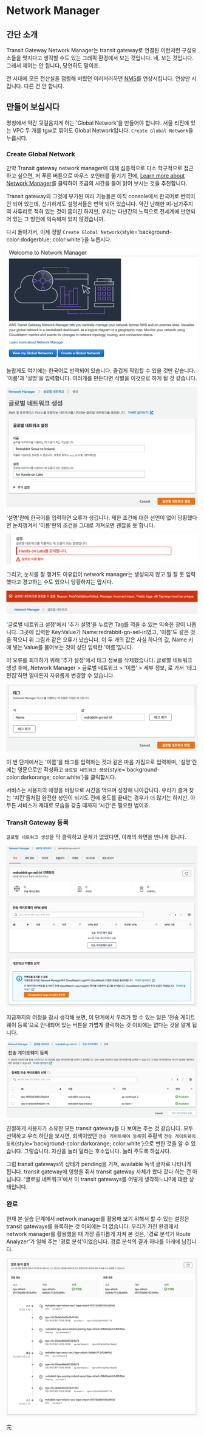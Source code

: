 # Network Manager

## 간단 소개

Transit Gateway Network Manager는 transit gateway로 연결된 이런저런 구성요소들을
멋지다고 생각할 수도 있는 그래픽 환경에서 보는 것입니다. 네, 보는 것입니다. 그래서 제어는
안 됩니다, 당연히도 말이죠.

전 시대에 모든 전산실을 점령해 버렸던 이러저러하던
[NMS](https://en.wikipedia.org/wiki/Network_monitoring)를 연상시킵니다.
연상만 시킵니다. 다른 건 안 합니다.

## 만들어 보십시다

명칭에서 약간 뒷걸음치게 하는 'Global Network'을 만들어야 합니다.
서울 리전에 있는 VPC 두 개를 tgw로 묶어도 Global Network입니다.
`Create Global Network`을 누릅시다.  

### Create Global Network

만약 Transit gateway network manager에 대해 심층적으로 다소 학구적으로
접근하고 싶으면, 저 푸른 버튼으로 마우스 포인터를 옮기기 전에,
[Learn more about Network Manager](https://docs.aws.amazon.com/vpc/latest/userguide/what-is-network-manager.html)를 클릭하여 조금의 시간을 들여 읽어 보시는 것을
추천합니다. 

Transit gateway와 그것에 부가된 여러 기능들은 아직 console에서 한국어로
번역이 안 되어 있는데, 신기하게도 설명서들은 번역 되어 있습니다.
약간 난해한 미-남가주지역 사투리로 적혀 있는 것이 흠이긴 하지만, 우리는 다년간의
노력으로 전세계에 만연되어 있는 그 방언에 익숙해져 있지 않겠습니까.

다시 돌아가서, 이제 정말 `Create Global Network`{style='background-color:dodgerblue; color:white'}을 누릅시다.

![welcome to network manager](../../images/networking/transit-gateway/network-manager/welcome-to-network-manager.png)

놀랍게도 여기에는 한국어로 번역되어 있습니다. 즐겁게 작업할 수 있을 것만 같습니다.
'이름'과 '설명'을 입력합니다. 여러개를 만든다면 식별을 이것으로 하게 될 것 같습니다.

![create global network](../../images/networking/transit-gateway/network-manager/create-global-network.png)

'설명'란에 한국어를 입력하면 오류가 생깁니다. 제한 조건에 대한 선언이 없어 당황했다면
눈치챙겨서 '이름'란의 조건을 그대로 가져오면 괜찮을 듯 합니다.

![create global network](../../images/networking/transit-gateway/network-manager/create-global-network-input-error.png)

그리고, 눈치를 잘 챙겨도 이유없이 network manager는 생성되지 않고 뭘 잘 못 입력했다고
경고하는 수도 있으니 당황하지는 맙시다.

![create global network](../../images/networking/transit-gateway/network-manager/create-global-network-failure.png)

'글로벌 네트워크 설정'에서 '추가 설명'을 누르면 Tag를 적을 수 있는 익숙한 창이 나옵니다.
그곳에 입력한 Key:Value가 Name:redrabbit-gn-sel-irl였고, '이름'도 같은 것을
적으니 위 그림과 같은 오류가 났습니다. 이 두 개의 값은 사실 하나의 값, Name 키에 넣는
Value를 물어보는 것이 상단 입력란 '이름'입니다.

이 오류를 회피하기 위해 '추가 설정'에서 태그 정보를 삭제했습니다.
글로벌 네트워크 생성 후에, Network Manager > 글로벌 네트워크 > '이름' > 세부 정보, 로 가서
'태그 편집'하면 얼마든지 자유롭게 변경할 수 있습니다.

![edit global network](../../images/networking/transit-gateway/network-manager/edit-global-network.png)

이 번 단계에서는 '이름'을 태그를 입력하는 것과 같은 마음 가짐으로 입력하며,
'설명'란에는 영문으로만 작성하고 `글로벌 네트워크 생성`{style='background-color:darkorange; color:white'}을 클릭합시다.

서비스는 사용자의 애정을 바탕으로 시간을 먹으며 성장해 나아갑니다.
우리가 즐겨 찾는 '치킨'들처럼 완전한 성인이 되기도 전에 용도를 끝내는
경우가 더 많기는 하지만, 아무튼 서비스가 제대로 모습을 갖출 때까지 '시간'은 필요한 법이죠.

### Transit Gateway 등록

`글로벌 네트워크 생성`을 막 클릭하고 문제가 없었다면, 아래의 화면을 만나게 됩니다.

![just created global network](../../images/networking/transit-gateway/network-manager/global-network-just-created.png)

지금까지의 여정을 잠시 생각해 보면, 이 단계에서 우리가 할 수 있는 일은
'전송 게이트웨이 등록'으로 안내되어 있는 버튼을 가볍게 클릭하는 것 이외에는 없다는 것을 알게 됩니다.

![register tgw](../../images/networking/transit-gateway/network-manager/register-tgw.png)

친절하게 사용자가 소유한 모든 transit gateway를 다 보여는 주는 것 같습니다. 모두 선택하고
우측 하단을 보시면, 회색이었던 `전송 게이트웨이 등록`이 주황색 `전송 게이트웨이 등록`{style='background-color:darkorange; color:white'}으로 변한 것을 알 수 있습니다.
그렇습니다. 자신을 눌러 달라는 호소입니다. 눌러 주도록 하십시다.

그럼 transit gateways의 상태가 pending을 거쳐, available 녹색 글자로 나타나게 됩니다.
transit gateway에 영향을 줘서 transit gateway 자체가 왔다 갔다 하는 건 아닙니다.
'글로벌 네트워크'에서 이 transit gateways를 어떻게 생각하느냐?에 대한 상태입니다.

### 완료

현재 본 실습 단계에서 network manager를 활용해 보기 위해서 할 수 있는 설정은 transit gateways를
등록하는 것 이외에는 더 없습니다. 우리가 가진 환경에서 network manager를 활용했을 때 가장
흥미롭게 지켜 본 것은, '경로 분석기 Route Analyzer'가 일해 주는 '경로 분석'이었습니다.
경로 분석의 결과 하나를 아래에 남깁니다.

![network manager - route analyzer](../../images/networking/transit-gateway/network-manager/route-analyzer.png)

完
